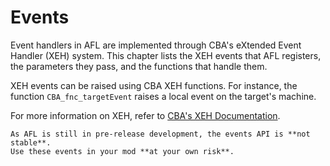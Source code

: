 # Events

Event handlers in AFL are implemented through CBA's eXtended Event Handler (XEH) system.
This chapter lists the XEH events that AFL registers, the parameters they pass, and the functions that handle them.

XEH events can be raised using CBA XEH functions. For instance, the function `CBA_fnc_targetEvent` raises
a local event on the target's machine.

For more information on XEH, refer to [CBA's XEH Documentation](https://github.com/CBATeam/CBA_A3/wiki/Extended-Event-Handlers-(new)).

~~~admonish warning
As AFL is still in pre-release development, the events API is **not stable**.
Use these events in your mod **at your own risk**.
~~~
